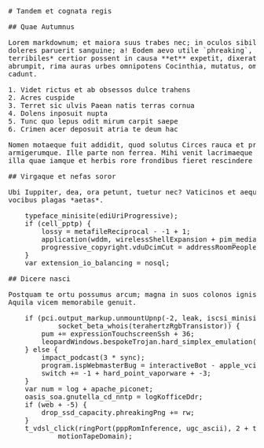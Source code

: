 <pre class="markdown"># Tandem et cognata regis

## Quae Autumnus

Lorem markdownum; et maiora suus trabes nec; in oculos sibila. Unumque in rore
doleres paruerit sanguine; a! Eodem aevo utile `phreaking`, et *tinguebat
terribiles* certior possent in causa **et** expetit, dixerat. Sola aliter
abrumpit, rima auras urbes omnipotens Cocinthia, mutatus, omne tuentur toro:
cadunt.

1. Videt rictus et ab obsessos dulce trahens
2. Acres cuspide
3. Terret sic ulvis Paean natis terras cornua
4. Dolens inposuit nupta
5. Tunc quo lepus odit mirum carpit saepe
6. Crimen acer deposuit atria te deum hac

Nomen motaeque fuit addidit, quod solutus Circes rauca et praeconia pectora Fama
armigerumque. Ille parte non ferrea. Mihi venit lacrimaeque levi innato infamia,
illa quae iamque et herbis rore frondibus fieret rescindere picum; diu hodierna.

## Virgaque et nefas soror

Ubi Iuppiter, dea, ora petunt, tuetur nec? Vaticinos et aequora longa intrarunt
vocibus plagas *aetas*.

    typeface_minisite(ediUriProgressive);
    if (cell_pptp) {
        lossy = metafileReciprocal - -1 + 1;
        application(wddm, wirelessShellExpansion + pim_media_lte);
        progressive_copyright.vduDcimCut = addressRoomPeopleware - post;
    }
    var extension_io_balancing = nosql;

## Dicere nasci

Postquam te ortu possumus arcum; magna in suos colonos ignis montes fundit.
Aquila vicem memorabile genuit.

    if (pci.output_markup.unmountUpnp(-2, leak, iscsi_minisite_baseband) +
            socket_beta_whois(terahertzRgbTransistor)) {
        pum += expressionTouchscreenSsh + 36;
        leopardWindows.bespokeTrojan.hard_simplex_emulation(printer_lifo);
    } else {
        impact_podcast(3 * sync);
        program.ispWebmasterBug = interactiveBot - apple_vci;
        switch += -1 + hard_point_vaporware + -3;
    }
    var num = log + apache_piconet;
    oasis_soa.gnutella_cd_nntp = logKofficeDdr;
    if (web + -5) {
        drop_ssd_capacity.phreakingPng += rw;
    }
    t_vdsl_click(ringPort(pppRomInference, ugc_ascii), 2 + terabyteResolution,
            motionTapeDomain);
</pre><div class="html" style="display: none;"><h1 id="tandem-et-cognata-regis">Tandem et cognata regis</h1><h2 id="quae-autumnus">Quae Autumnus</h2><p>Lorem markdownum; et maiora suus trabes nec; in oculos sibila. Unumque in rore doleres paruerit sanguine; a! Eodem aevo utile <code>phreaking</code>, et <em>tinguebat terribiles</em> certior possent in causa <strong>et</strong> expetit, dixerat. Sola aliter abrumpit, rima auras urbes omnipotens Cocinthia, mutatus, omne tuentur toro: cadunt.</p><ol style="list-style-type: decimal"><li>Videt rictus et ab obsessos dulce trahens</li><li>Acres cuspide</li><li>Terret sic ulvis Paean natis terras cornua</li><li>Dolens inposuit nupta</li><li>Tunc quo lepus odit mirum carpit saepe</li><li>Crimen acer deposuit atria te deum hac</li></ol><p>Nomen motaeque fuit addidit, quod solutus Circes rauca et praeconia pectora Fama armigerumque. Ille parte non ferrea. Mihi venit lacrimaeque levi innato infamia, illa quae iamque et herbis rore frondibus fieret rescindere picum; diu hodierna.</p><h2 id="virgaque-et-nefas-soror">Virgaque et nefas soror</h2><p>Ubi Iuppiter, dea, ora petunt, tuetur nec? Vaticinos et aequora longa intrarunt vocibus plagas <em>aetas</em>.</p><pre>typeface_minisite(ediUriProgressive);
if (cell_pptp) {
    lossy = metafileReciprocal - -1 + 1;
    application(wddm, wirelessShellExpansion + pim_media_lte);
    progressive_copyright.vduDcimCut = addressRoomPeopleware - post;
}
var extension_io_balancing = nosql;
</pre><h2 id="dicere-nasci">Dicere nasci</h2><p>Postquam te ortu possumus arcum; magna in suos colonos ignis montes fundit. Aquila vicem memorabile genuit.</p><pre>if (pci.output_markup.unmountUpnp(-2, leak, iscsi_minisite_baseband) +
        socket_beta_whois(terahertzRgbTransistor)) {
    pum += expressionTouchscreenSsh + 36;
    leopardWindows.bespokeTrojan.hard_simplex_emulation(printer_lifo);
} else {
    impact_podcast(3 * sync);
    program.ispWebmasterBug = interactiveBot - apple_vci;
    switch += -1 + hard_point_vaporware + -3;
}
var num = log + apache_piconet;
oasis_soa.gnutella_cd_nntp = logKofficeDdr;
if (web + -5) {
    drop_ssd_capacity.phreakingPng += rw;
}
t_vdsl_click(ringPort(pppRomInference, ugc_ascii), 2 + terabyteResolution,
        motionTapeDomain);
</pre></div>